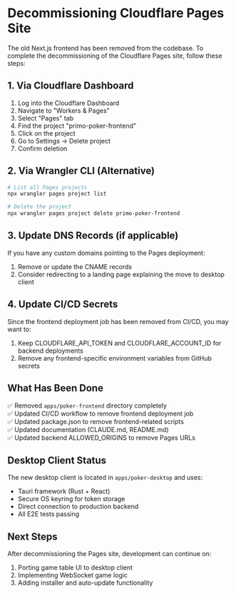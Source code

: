 # Decommissioning Cloudflare Pages Site

The old Next.js frontend has been removed from the codebase. To complete the decommissioning of the Cloudflare Pages site, follow these steps:

## 1. Via Cloudflare Dashboard

1. Log into the Cloudflare Dashboard
2. Navigate to "Workers & Pages" 
3. Select "Pages" tab
4. Find the project "primo-poker-frontend"
5. Click on the project
6. Go to Settings → Delete project
7. Confirm deletion

## 2. Via Wrangler CLI (Alternative)

```bash
# List all Pages projects
npx wrangler pages project list

# Delete the project
npx wrangler pages project delete primo-poker-frontend
```

## 3. Update DNS Records (if applicable)

If you have any custom domains pointing to the Pages deployment:
1. Remove or update the CNAME records
2. Consider redirecting to a landing page explaining the move to desktop client

## 4. Update CI/CD Secrets

Since the frontend deployment job has been removed from CI/CD, you may want to:
1. Keep CLOUDFLARE_API_TOKEN and CLOUDFLARE_ACCOUNT_ID for backend deployments
2. Remove any frontend-specific environment variables from GitHub secrets

## What Has Been Done

✅ Removed `apps/poker-frontend` directory completely  
✅ Updated CI/CD workflow to remove frontend deployment job  
✅ Updated package.json to remove frontend-related scripts  
✅ Updated documentation (CLAUDE.md, README.md)  
✅ Updated backend ALLOWED_ORIGINS to remove Pages URLs  

## Desktop Client Status

The new desktop client is located in `apps/poker-desktop` and uses:
- Tauri framework (Rust + React)
- Secure OS keyring for token storage
- Direct connection to production backend
- All E2E tests passing

## Next Steps

After decommissioning the Pages site, development can continue on:
1. Porting game table UI to desktop client
2. Implementing WebSocket game logic
3. Adding installer and auto-update functionality
